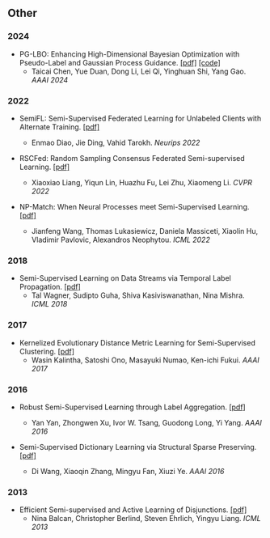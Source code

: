 ## Other

### 2024
- PG-LBO: Enhancing High-Dimensional Bayesian Optimization with Pseudo-Label and Gaussian Process Guidance.
  [[pdf]](https://ojs.aaai.org/index.php/AAAI/article/download/29018/29931)
  [[code]](https://github.com/TaicaiChen/PG-LBO)
  - Taicai Chen, Yue Duan, Dong Li, Lei Qi, Yinghuan Shi, Yang Gao. *AAAI 2024*

### 2022

- SemiFL: Semi-Supervised Federated Learning for Unlabeled Clients with Alternate Training.
  [[pdf]](https://papers.nips.cc/paper_files/paper/2022/hash/71c3451f6cd6a4f82bb822db25cea4fd-Abstract-Conference.html)
  - Enmao Diao, Jie Ding, Vahid Tarokh. *Neurips 2022*


- RSCFed: Random Sampling Consensus Federated Semi-supervised Learning. 
  [[pdf]](https://arxiv.org/abs/2203.13993) 
  - Xiaoxiao Liang, Yiqun Lin, Huazhu Fu, Lei Zhu, Xiaomeng Li. *CVPR 2022*

- NP-Match: When Neural Processes meet Semi-Supervised Learning. 
  [[pdf]](https://arxiv.org/abs/2207.01066) 
  - Jianfeng Wang, Thomas Lukasiewicz, Daniela Massiceti, Xiaolin Hu, Vladimir Pavlovic, Alexandros Neophytou. *ICML 2022*

### 2018

- Semi-Supervised Learning on Data Streams via Temporal Label Propagation. 
  [[pdf]](http://proceedings.mlr.press/v80/wagner18a/wagner18a.pdf) 
  - Tal Wagner, Sudipto Guha, Shiva Kasiviswanathan, Nina Mishra. *ICML 2018*

### 2017

- Kernelized Evolutionary Distance Metric Learning for Semi-Supervised Clustering. 
  [[pdf]](http://aaai.org/ocs/index.php/AAAI/AAAI17/paper/view/14714) 
  -  Wasin Kalintha, Satoshi Ono, Masayuki Numao, Ken-ichi Fukui. *AAAI 2017*

### 2016

- Robust Semi-Supervised Learning through Label Aggregation. 
  [[pdf]](http://www.aaai.org/ocs/index.php/AAAI/AAAI16/paper/view/12312) 
  - Yan Yan, Zhongwen Xu, Ivor W. Tsang, Guodong Long, Yi Yang. *AAAI 2016*

- Semi-Supervised Dictionary Learning via Structural Sparse Preserving. 
  [[pdf]](http://www.aaai.org/ocs/index.php/AAAI/AAAI16/paper/view/11980) 
  - Di Wang, Xiaoqin Zhang, Mingyu Fan, Xiuzi Ye. *AAAI 2016*

### 2013

- Efficient Semi-supervised and Active Learning of Disjunctions. 
  [[pdf]](http://proceedings.mlr.press/v28/balcan13.pdf) 
  - Nina Balcan, Christopher Berlind, Steven Ehrlich, Yingyu Liang. *ICML 2013*
